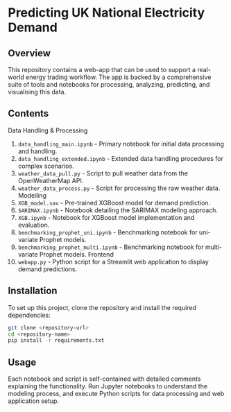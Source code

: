 # Predicting UK National Electricity Demand 

## Overview
This repository contains a web-app that can be used to support a real-world energy trading workflow. The app is backed by a comprehensive suite of tools and notebooks for processing, analyzing, predicting, and visualising this data. 

## Contents
Data Handling & Processing
1. `data_handling_main.ipynb` - Primary notebook for initial data processing and handling.
2. `data_handling_extended.ipynb` - Extended data handling procedures for complex scenarios.
3. `weather_data_pull.py` - Script to pull weather data from the OpenWeatherMap API.
4. `weather_data_process.py` - Script for processing the raw weather data.
Modelling
6. `XGB_model.sav` - Pre-trained XGBoost model for demand prediction.
7. `SARIMAX.ipynb` - Notebook detailing the SARIMAX modeling approach.
8. `XGB.ipynb` - Notebook for XGBoost model implementation and evaluation.
12. `benchmarking_prophet_uni.ipynb` - Benchmarking notebook for uni-variate Prophet models.
10. `benchmarking_prophet_multi.ipynb` - Benchmarking notebook for multi-variate Prophet models.
Frontend
9. `webapp.py` - Python script for a Streamlit web application to display demand predictions.


## Installation
To set up this project, clone the repository and install the required dependencies:
```bash
git clone <repository-url>
cd <repository-name>
pip install -r requirements.txt
```

## Usage
Each notebook and script is self-contained with detailed comments explaining the functionality. Run Jupyter notebooks to understand the modeling process, and execute Python scripts for data processing and web application setup.
